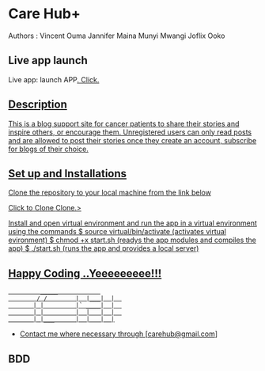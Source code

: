 # Care Hub+

Authors : Vincent Ouma
          Jannifer Maina
          Munyi Mwangi
          Joflix Ooko

## Live app launch

Live app: launch APP<a href = 'https://carehub-kenya.herokuapp.com/'>. Click.

## Description
This is a blog support site for cancer patients to share their stories and inspire others, or encourage them. Unregistered users can only read posts and are allowed to post their stories once they create an account, subscribe for blogs of their choice.

## Set up and Installations

Clone the repository to your local machine from the link below

Click to Clone <link href="https://github.com/vincentouma/Care-Hub" >Clone.>

Install and open virtual environment and run the app in a virtual environment using the commands
  $ source virtual/bin/activate (activates virtual evironment)
  $ chmod +x start.sh  (readys the app modules and compiles the app)
  $ ./start.sh  (runs the app and provides a local server)


## Happy Coding ..Yeeeeeeeee!!!

             _____            
            / /        |  |___|  |  
           | |         |` ____|  |  
           | |         |  |   |  |  
           | |___      |  |   |  |

* Contact me where necessary through [carehub@gmail.com]

## BDD
